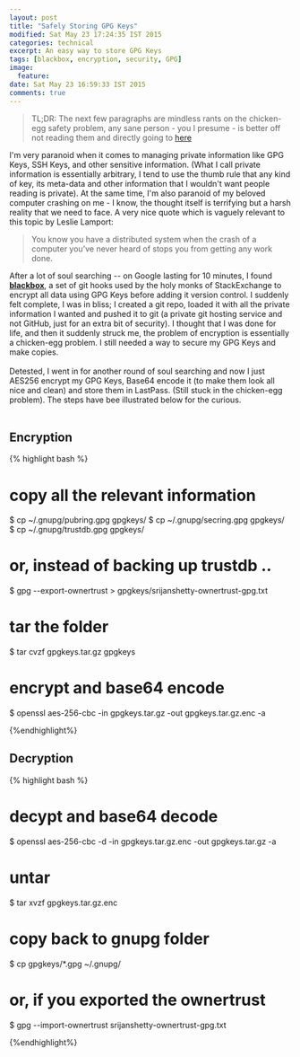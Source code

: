 ```yaml
---
layout: post
title: "Safely Storing GPG Keys"
modified: Sat May 23 17:24:35 IST 2015
categories: technical
excerpt: An easy way to store GPG Keys
tags: [blackbox, encryption, security, GPG]
image:
  feature:
date: Sat May 23 16:59:33 IST 2015
comments: true
---
```


> TL;DR: The next few paragraphs are mindless rants on the chicken-egg safety problem,
any sane person - you I presume - is better off not reading them and directly going to
[here](#encryption)

I'm very paranoid when it comes to managing private information like GPG Keys, SSH Keys, and
other sensitive information. (What I call private information is essentially arbitrary, I tend to
use the thumb rule that any kind of key, its meta-data and other information that I wouldn't want
people reading is private). At the same time, I'm also paranoid of my beloved computer crashing on
me - I know, the thought itself is terrifying but a harsh reality that we need to face. A very nice
quote which is vaguely relevant to this topic by Leslie Lamport:

> You know you have a distributed system when the crash of a computer you’ve never
heard of stops you from getting any work done.

After a lot of soul searching -- on Google lasting for 10 minutes, I found
**[blackbox](https://github.com/StackExchange/blackbox)**, a set of git hooks used by the holy
monks of StackExchange to encrypt all data using GPG Keys before adding it version control.
I suddenly felt complete, I was in bliss; I created a git repo, loaded it with all the
private information I wanted and pushed it to git (a private git hosting service and not
GitHub, just for an extra bit of security). I thought that I was done for life, and then
it suddenly struck me, the problem of encryption is essentially a chicken-egg problem. I
still needed a way to secure my GPG Keys and make copies.<br><br>
Detested, I went in for another round of soul searching and now I just AES256 encrypt my GPG Keys,
Base64 encode it (to make them look all nice and clean) and store them in LastPass. (Still stuck in
the chicken-egg problem). The steps have bee illustrated below for the curious.<br><br>

## Encryption

{% highlight bash %}

# copy all the relevant information
$ cp ~/.gnupg/pubring.gpg gpgkeys/
$ cp ~/.gnupg/secring.gpg gpgkeys/
$ cp ~/.gnupg/trustdb.gpg gpgkeys/

# or, instead of backing up trustdb ..
$ gpg --export-ownertrust > gpgkeys/srijanshetty-ownertrust-gpg.txt

# tar the folder
$ tar cvzf gpgkeys.tar.gz gpgkeys

# encrypt and base64 encode
$ openssl aes-256-cbc -in gpgkeys.tar.gz -out gpgkeys.tar.gz.enc -a

{%endhighlight%}

## Decryption

{% highlight bash %}

# decypt and base64 decode
$ openssl aes-256-cbc -d -in gpgkeys.tar.gz.enc -out gpgkeys.tar.gz -a

# untar
$ tar xvzf gpgkeys.tar.gz.enc

# copy back to gnupg folder
$ cp gpgkeys/*.gpg ~/.gnupg/

# or, if you exported the ownertrust
$ gpg --import-ownertrust srijanshetty-ownertrust-gpg.txt

{%endhighlight%}
